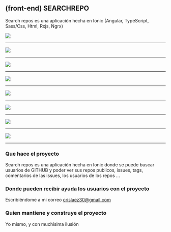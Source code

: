 ## (front-end) SEARCHREPO

Search repos es una aplicación hecha en Ionic (Angular, TypeScript, Sass/Css, Html, Rxjs, Ngrx)

<img src="https://github.com/crislaez/SearchRepos/blob/master/src/assets/images/foto_proyecto_1.PNG" />
<hr>
<img src="https://github.com/crislaez/SearchRepos/blob/master/src/assets/images/foto_proyecto_0.PNG" />
<hr>
<img src="https://github.com/crislaez/SearchRepos/blob/master/src/assets/images/foto_proyecto_2.PNG" />
<hr>
<img src="https://github.com/crislaez/SearchRepos/blob/master/src/assets/images/foto_proyecto_3.PNG" />
<hr>
<img src="https://github.com/crislaez/SearchRepos/blob/master/src/assets/images/foto_proyecto_4.PNG" />
<hr>
<img src="https://github.com/crislaez/SearchRepos/blob/master/src/assets/images/foto_proyecto_5.PNG" />
<hr>
<img src="https://github.com/crislaez/SearchRepos/blob/master/src/assets/images/foto_proyecto_6.PNG" />
<hr>
<img src="https://github.com/crislaez/SearchRepos/blob/master/src/assets/images/foto_proyecto_7.PNG" />
<hr>


### Que hace el proyecto

Search repos es una aplicación hecha en Ionic donde se puede buscar usuarios de GITHUB y poder ver sus repos publicos, issues, tags, comentarios de las issues, los usuarios de los repos ...
 
### Donde pueden recibir ayuda los usuarios con el proyecto
 
Escribiéndome a mi correo crislaez30@gmail.com

### Quien mantiene y construye el proyecto

Yo mismo, y con muchísima ilusión
